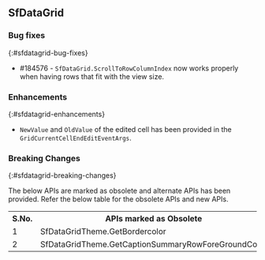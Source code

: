 ## SfDataGrid

### Bug fixes
{:#sfdatagrid-bug-fixes}

* \#184576 - `SfDataGrid.ScrollToRowColumnIndex` now works properly when having rows that fit with the view size.

### Enhancements
{:#sfdatagrid-enhancements}

* `NewValue` and `OldValue` of the edited cell has been provided in the `GridCurrentCellEndEditEventArgs`.


### Breaking Changes
{:#sfdatagrid-breaking-changes}

 The below APIs are marked as obsolete and alternate APIs has been provided. Refer the below table for the obsolete APIs and new APIs.

<table>
<tr>
<th> S.No. </th>
<th> APIs marked as Obsolete </th>
<th> New APIs </th>
</tr>
<tr>
<td> 1 </td>
<td> SfDataGridTheme.GetBordercolor </td>
<td> SfDataGridTheme.GetBorderColor </td>
</tr>
<tr>
<td> 2 </td>
<td> SfDataGridTheme.GetCaptionSummaryRowForeGroundColor </td>
<td> SfDataGridTheme.GetCaptionSummaryRowForegroundColor </td>
</tr>
</table>